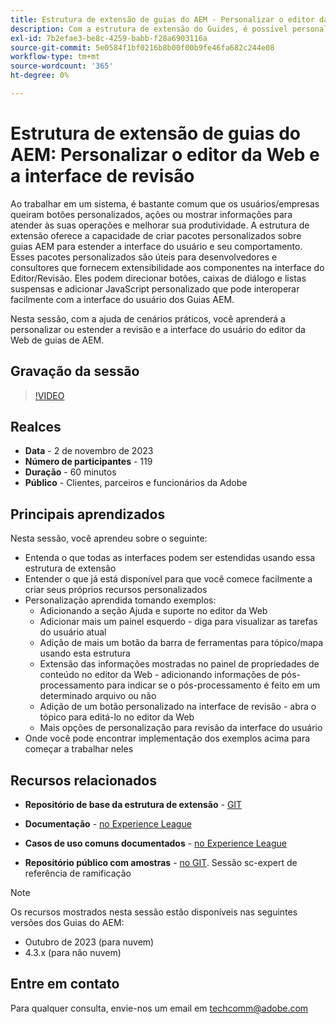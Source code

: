 ```yaml
---
title: Estrutura de extensão de guias do AEM - Personalizar o editor da Web e a interface de revisão
description: Com a estrutura de extensão do Guides, é possível personalizar as seções desejadas da interface de revisão ou do Editor da Web usando JSON, CSS e JavaScript fáceis de atualizar.
exl-id: 7b2efae3-be8c-4259-babb-f28a6903116a
source-git-commit: 5e0584f1bf0216b8b00f00b9fe46fa682c244e08
workflow-type: tm+mt
source-wordcount: '365'
ht-degree: 0%

---
```


# Estrutura de extensão de guias do AEM: Personalizar o editor da Web e a interface de revisão

Ao trabalhar em um sistema, é bastante comum que os usuários/empresas queiram botões personalizados, ações ou mostrar informações para atender às suas operações e melhorar sua produtividade. A estrutura de extensão oferece a capacidade de criar pacotes personalizados sobre guias AEM para estender a interface do usuário e seu comportamento. Esses pacotes personalizados são úteis para desenvolvedores e consultores que fornecem extensibilidade aos componentes na interface do Editor/Revisão. Eles podem direcionar botões, caixas de diálogo e listas suspensas e adicionar JavaScript personalizado que pode interoperar facilmente com a interface do usuário dos Guias AEM.

Nesta sessão, com a ajuda de cenários práticos, você aprenderá a personalizar ou estender a revisão e a interface do usuário do editor da Web de guias de AEM.

## Gravação da sessão

>[!VIDEO](https://video.tv.adobe.com/v/3425476/review-ui-customization-guides-extension-framework-web-editor)

## Realces

- **Data** - 2 de novembro de 2023
- **Número de participantes** - 119
- **Duração** - 60 minutos
- **Público** - Clientes, parceiros e funcionários da Adobe

## Principais aprendizados

Nesta sessão, você aprendeu sobre o seguinte:
- Entenda o que todas as interfaces podem ser estendidas usando essa estrutura de extensão
- Entender o que já está disponível para que você comece facilmente a criar seus próprios recursos personalizados
- Personalização aprendida tomando exemplos:
   - Adicionando a seção Ajuda e suporte no editor da Web
   - Adicionar mais um painel esquerdo - diga para visualizar as tarefas do usuário atual
   - Adição de mais um botão da barra de ferramentas para tópico/mapa usando esta estrutura
   - Extensão das informações mostradas no painel de propriedades de conteúdo no editor da Web - adicionando informações de pós-processamento para indicar se o pós-processamento é feito em um determinado arquivo ou não
   - Adição de um botão personalizado na interface de revisão - abra o tópico para editá-lo no editor da Web
   - Mais opções de personalização para revisão da interface do usuário
- Onde você pode encontrar implementação dos exemplos acima para começar a trabalhar neles


## Recursos relacionados

- **Repositório de base da estrutura de extensão** - [GIT](https://github.com/adobe/guides-extension/tree/main)

- **Documentação** - [no Experience League](https://guides-extension.vercel.app/docs/aem_guides_framework/basic_customisation)

- **Casos de uso comuns documentados** - [no Experience League](https://guides-extension.vercel.app/docs/aem_guides_framework/basic_customisation)

- **Repositório público com amostras** - [no GIT](https://github.com/adobe/guides-extension/tree/sc-expert-session). Sessão sc-expert de referência de ramificação


>[!NOTE]
>
> Os recursos mostrados nesta sessão estão disponíveis nas seguintes versões dos Guias do AEM:
> - Outubro de 2023 (para nuvem)
> - 4.3.x (para não nuvem)



## Entre em contato

Para qualquer consulta, envie-nos um email em <techcomm@adobe.com>
